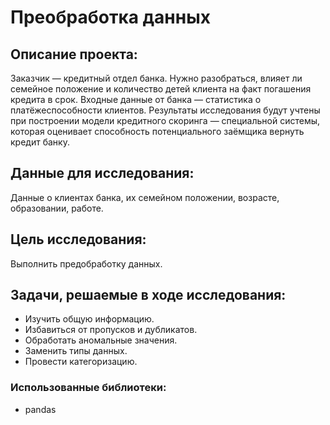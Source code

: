 # Преобработка данных 
## Описание проекта:
Заказчик — кредитный отдел банка. Нужно разобраться, влияет ли семейное положение и количество детей клиента на факт погашения кредита в срок. Входные данные от банка — статистика о платёжеспособности клиентов.
Результаты исследования будут учтены при построении модели кредитного скоринга — специальной системы, которая оценивает способность потенциального заёмщика вернуть кредит банку.

## Данные для исследования:
Данные о клиентах банка, их семейном положении, возрасте, образовании, работе.

## Цель исследования:  
Выполнить предобработку данных.

## Задачи, решаемые в ходе исследования:
- Изучить общую информацию.
- Избавиться от пропусков и дубликатов.
- Обработать аномальные значения.
- Заменить типы данных.
- Провести категоризацию.

### Использованные библиотеки:
- pandas
